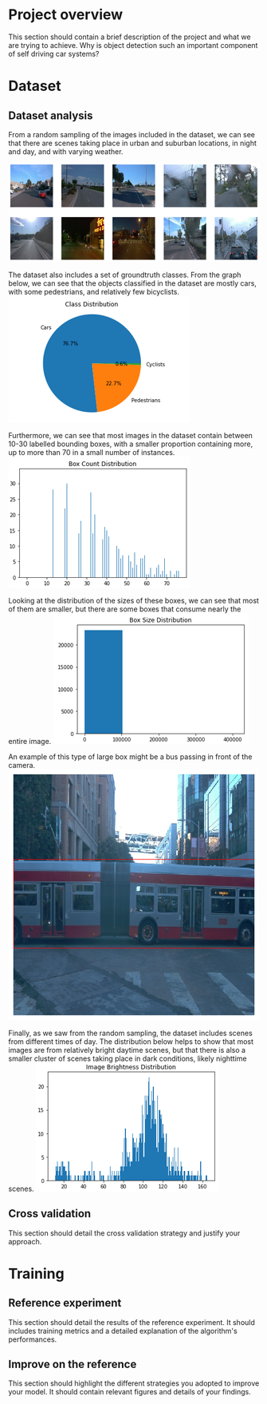 # Project overview

This section should contain a brief description of the project and what we are trying to achieve. Why is object detection such an important component of self driving car systems?

# Dataset

## Dataset analysis

From a random sampling of the images included in the dataset, we can see that there are scenes taking place in urban and suburban locations, in night and day, and with varying weather.

![Random Sample](./assets/random-sample.png)

The dataset also includes a set of groundtruth classes. From the graph below, we can see that the objects classified in the dataset are mostly cars, with some pedestrians, and relatively few bicyclists.
![Class Distribution](./assets/class-distribution.png)

Furthermore, we can see that most images in the dataset contain between 10-30 labelled bounding boxes, with a smaller proportion containing more, up to more than 70 in a small number of instances.
![Box Count Distribution](./assets/box-count-distribution.png)

Looking at the distribution of the sizes of these boxes, we can see that most of them are smaller, but there are some boxes that consume nearly the entire image.
![Box Size Distribution](./assets/box-size-distribution.png)

An example of this type of large box might be a bus passing in front of the camera.
![Bus Example](./assets/bus-example.png)

Finally, as we saw from the random sampling, the dataset includes scenes from different times of day. The distribution below helps to show that most images are from relatively bright daytime scenes, but that there is also a smaller cluster of scenes taking place in dark conditions, likely nighttime scenes.
![Image Brightness Distribution](./assets/image-brightness-distribution.png)

## Cross validation

This section should detail the cross validation strategy and justify your approach.

# Training
## Reference experiment

This section should detail the results of the reference experiment. It should includes training metrics and a detailed explanation of the algorithm's performances.

## Improve on the reference

This section should highlight the different strategies you adopted to improve your model. It should contain relevant figures and details of your findings.
